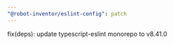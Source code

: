 ```yaml
---
"@robot-inventor/eslint-config": patch
---
```


fix(deps): update typescript-eslint monorepo to v8.41.0
